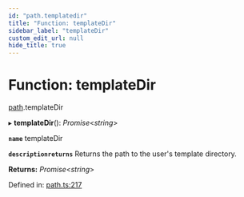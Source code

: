 ```yaml
---
id: "path.templatedir"
title: "Function: templateDir"
sidebar_label: "templateDir"
custom_edit_url: null
hide_title: true
---
```


# Function: templateDir

[path](../modules/path.md).templateDir

▸ **templateDir**(): *Promise*<*string*\>

**`name`** templateDir

**`descriptionreturns`** Returns the path to the user's template directory.

**Returns:** *Promise*<*string*\>

Defined in: [path.ts:217](https://github.com/tauri-apps/tauri/blob/237b49b/cli/tauri.js/api-src/path.ts#L217)
